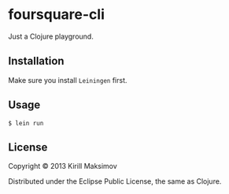 # foursquare-cli

Just a Clojure playground.

## Installation

Make sure you install `Leiningen` first.

## Usage

    $ lein run

## License

Copyright © 2013 Kirill Maksimov

Distributed under the Eclipse Public License, the same as Clojure.
